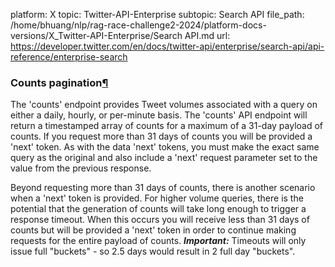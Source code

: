 platform: X
topic: Twitter-API-Enterprise
subtopic: Search API
file_path: /home/bhuang/nlp/rag-race-challenge2-2024/platform-docs-versions/X_Twitter-API-Enterprise/Search API.md
url: https://developer.twitter.com/en/docs/twitter-api/enterprise/search-api/api-reference/enterprise-search


### Counts pagination[¶](#counts-pagination "Permalink to this headline")

The 'counts' endpoint provides Tweet volumes associated with a query on either a daily, hourly, or per-minute basis. The 'counts' API endpoint will return a timestamped array of counts for a maximum of a 31-day payload of counts. If you request more than 31 days of counts you will be provided a 'next' token. As with the data 'next' tokens, you must make the exact same query as the original and also include a 'next' request parameter set to the value from the previous response.

Beyond requesting more than 31 days of counts, there is another scenario when a 'next' token is provided. For higher volume queries, there is the potential that the generation of counts will take long enough to trigger a response timeout. When this occurs you will receive less than 31 days of counts but will be provided a 'next' token in order to continue making requests for the entire payload of counts. **_Important:_** Timeouts will only issue full "buckets" - so 2.5 days would result in 2 full day "buckets".